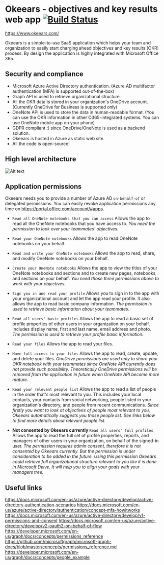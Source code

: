 # Okeears - objectives and key results web app [![Build Status](https://travis-ci.org/denis1stomin/okeears.svg?branch=master)](https://travis-ci.org/denis1stomin/okeears)

https://www.okeears.com/

Okeears is a simple-to-use SaaS application which helps your team and organization to easily start charging ahead objectives and key results (OKR) process. By design the application is highly integrated with Microsoft Office 365.

## Security and compliance

* Microsoft Azure Active Directory authentication.
(Azure AD multifactor authentication (MFA) is supported out-of-the-box)
* Graph API is used to retrieve organizational structure.
* All the OKR data is stored in your organization's OneDrive account.
(Currently OneDrive for Business is supported only)
* OneNote API is used to store the data in human-readable format.
(You can use the OKR information in other O365-integrated systems. You can use OneNote mobile app on your phone)
* GDPR compliant :) since OneDrive/OneNote is used as a backend solution.
* Okeears is hosted in Azure as static web site.
* All the code is open-source!

## High level architecture

![Alt text](https://github.com/denis1stomin/okeears/blob/misc/doc/okeears_high_level_architecture.png?raw=true "Diagram")

## Application permissions

Okeears needs you to provide a number of Azure AD `on-behalf-of` or delegated permissions.
You can easily revoke application permissions any time on https://portal.office.com/account/#apps.

* `Read all OneNote notebooks that you can access`
Allows the app to read all the OneNote notebooks that you have access to.
_You need the permission to look over your teammates' objectives._

* `Read your OneNote notebooks`
Allows the app to read OneNote notebooks on your behalf.

* `Read and write your OneNote notebooks`
Allows the app to read, share, and modify OneNote notebooks on your behalf.

* `Create your OneNote notebooks`
Allows the app to view the titles of your OneNote notebooks and sections and to create new pages, notebooks, and sections on your behalf.
_You need those three permissions above to work with your objectives._

* `Sign you in and read your profile`
Allows you to sign in to the app with your organizational account and let the app read your profile. It also allows the app to read basic company information.
_The permission is used to retrieve basic information about your teammates._

* `Read all users' basic profiles`
Allows the app to read a basic set of profile properties of other users in your organization on your behalf. Includes display name, first and last name, email address and photo.
_The permission is used to retrieve your profile basic information._

* `Read your files`
Allows the app to read your files.

* `Have full access to your files`
Allows the app to read, create, update, and delete your files.
_OneDrive permissions are used only to share your OKR notebook with your teammates since OneNote API currently does not provide such possibility. Theoretically OneDrive permissions will be removed from the application in future when OneNote API become more mature._

* `Read your relevant people list`
Allows the app to read a list of people in the order that's most relevant to you. This includes your local contacts, your contacts from social networking, people listed in your organization's directory, and people from recent communications.
_Since firstly you want to look at objectives of people most relevant to you, Okeears automatically suggests you those people list. See links below to find more details about relevant people list._

* __Not consented by Okeears currently__ `Read all users' full profiles`
Allows the app to read the full set of profile properties, reports, and managers of other users in your organization, on behalf of the signed-in user.
_The permission requires admin consent, therefore it is not consented by Okeears currently. But the permission is under consideration to be added in the future. Using this permission Okeears could retrieve full organizational structure relevant to you like it is done in Microsoft Delve. It will help you to align your goals with your managers tree._


## Useful links

https://docs.microsoft.com/en-us/azure/active-directory/develop/active-directory-authentication-scenarios
https://docs.microsoft.com/en-us/azure/active-directory/authentication/concept-mfa-howitworks
https://docs.microsoft.com/en-us/azure/active-directory/develop/v1-permissions-and-consent
https://docs.microsoft.com/en-us/azure/active-directory/develop/v2-oauth2-on-behalf-of-flow
https://developer.microsoft.com/en-us/graph/docs/concepts/permissions_reference
https://github.com/microsoftgraph/microsoft-graph-docs/blob/master/concepts/permissions_reference.md
https://developer.microsoft.com/en-us/graph/docs/concepts/people_example
